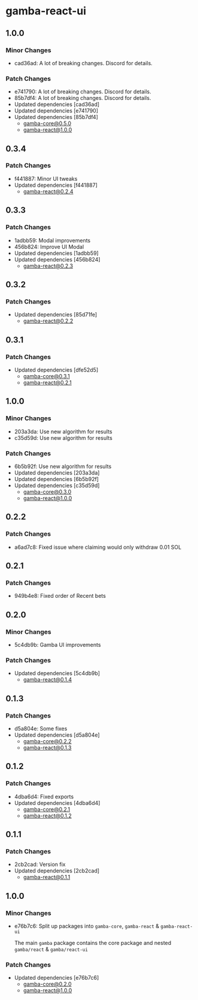 # gamba-react-ui

## 1.0.0

### Minor Changes

- cad36ad: A lot of breaking changes. Discord for details.

### Patch Changes

- e741790: A lot of breaking changes. Discord for details.
- 85b7df4: A lot of breaking changes. Discord for details.
- Updated dependencies [cad36ad]
- Updated dependencies [e741790]
- Updated dependencies [85b7df4]
  - gamba-core@0.5.0
  - gamba-react@1.0.0

## 0.3.4

### Patch Changes

- f441887: Minor UI tweaks
- Updated dependencies [f441887]
  - gamba-react@0.2.4

## 0.3.3

### Patch Changes

- 1adbb59: Modal improvements
- 456b824: Improve UI Modal
- Updated dependencies [1adbb59]
- Updated dependencies [456b824]
  - gamba-react@0.2.3

## 0.3.2

### Patch Changes

- Updated dependencies [85d71fe]
  - gamba-react@0.2.2

## 0.3.1

### Patch Changes

- Updated dependencies [dfe52d5]
  - gamba-core@0.3.1
  - gamba-react@0.2.1

## 1.0.0

### Minor Changes

- 203a3da: Use new algorithm for results
- c35d59d: Use new algorithm for results

### Patch Changes

- 6b5b92f: Use new algorithm for results
- Updated dependencies [203a3da]
- Updated dependencies [6b5b92f]
- Updated dependencies [c35d59d]
  - gamba-core@0.3.0
  - gamba-react@1.0.0

## 0.2.2

### Patch Changes

- a6ad7c8: Fixed issue where claiming would only withdraw 0.01 SOL

## 0.2.1

### Patch Changes

- 949b4e8: Fixed order of Recent bets

## 0.2.0

### Minor Changes

- 5c4db9b: Gamba UI improvements

### Patch Changes

- Updated dependencies [5c4db9b]
  - gamba-react@0.1.4

## 0.1.3

### Patch Changes

- d5a804e: Some fixes
- Updated dependencies [d5a804e]
  - gamba-core@0.2.2
  - gamba-react@0.1.3

## 0.1.2

### Patch Changes

- 4dba6d4: Fixed exports
- Updated dependencies [4dba6d4]
  - gamba-core@0.2.1
  - gamba-react@0.1.2

## 0.1.1

### Patch Changes

- 2cb2cad: Version fix
- Updated dependencies [2cb2cad]
  - gamba-react@0.1.1

## 1.0.0

### Minor Changes

- e76b7c6: Split up packages into `gamba-core`, `gamba-react` & `gamba-react-ui`

  The main `gamba` package contains the core package and nested `gamba/react` & `gamba/react-ui`

### Patch Changes

- Updated dependencies [e76b7c6]
  - gamba-core@0.2.0
  - gamba-react@1.0.0
